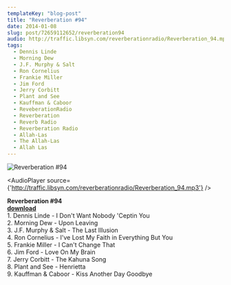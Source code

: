 ```yaml
---
templateKey: "blog-post"
title: "Reverberation #94"
date: 2014-01-08
slug: post/72659112652/reverberation94
audio: http://traffic.libsyn.com/reverberationradio/Reverberation_94.mp3
tags:
  - Dennis Linde
  - Morning Dew
  - J.F. Murphy & Salt
  - Ron Cornelius
  - Frankie Miller
  - Jim Ford
  - Jerry Corbitt
  - Plant and See
  - Kauffman & Caboor
  - ReveberationRadio
  - Reverberation
  - Reverb Radio
  - Reverberation Radio
  - Allah-Las
  - The Allah-Las
  - Allah Las
---
```


![Reverberation #94](../images/067b6e1a1d0d2bd43edd86a572ee155a9574c467b8071039e12ccaabb15cf544.jpg)

<AudioPlayer source={'http://traffic.libsyn.com/reverberationradio/Reverberation_94.mp3'} />

<p><strong>Reverberation #94<br /></strong><strong><a href="http://traffic.libsyn.com/reverberationradio/Reverberation_94.mp3" title="download" target="_blank">download</a><br /></strong>1. Dennis Linde - I Don't Want Nobody 'Ceptin You<br />2. Morning Dew - Upon Leaving<br />3. J.F. Murphy &amp; Salt - The Last Illusion<br />4. Ron Cornelius - I've Lost My Faith in Everything But You<br />5. Frankie Miller - I Can't Change That<br />6. Jim Ford - Love On My Brain<br />7. Jerry Corbitt - The Kahuna Song<br />8. Plant and See - Henrietta<br />9. Kauffman &amp; Caboor - Kiss Another Day Goodbye</p>
